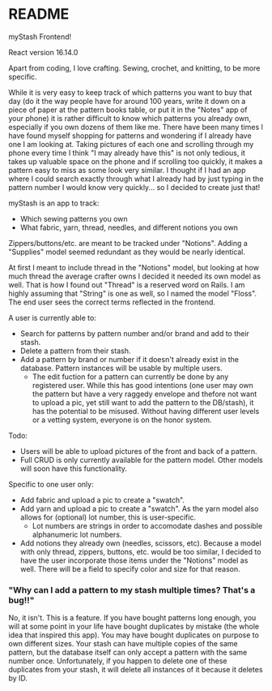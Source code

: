 # README

myStash Frontend!

React version 16.14.0

Apart from coding, I love crafting. Sewing, crochet, and knitting, to be more specific. 

While it is very easy to keep track of which patterns you want to buy that day (do it the way people have for around 100 years, write it down on a piece of paper at the pattern books table, or put it in the "Notes" app of your phone) it is rather difficult to know which patterns you already own, especially if you own dozens of them like me. There have been many times I have found myself shopping for patterns and wondering if I already have one I am looking at. Taking pictures of each one and scrolling through my phone every time I think "I may already have this" is not only tedious, it takes up valuable space on the phone and if scrolling too quickly, it makes a pattern easy to miss as some look very similar. I thought if I had an app where I could search exactly through what I already had by just typing in the pattern number I would know very quickly... so I decided to create just that!

myStash is an app to track:

* Which sewing patterns you own
* What fabric, yarn, thread, needles, and different notions you own

Zippers/buttons/etc. are meant to be tracked under "Notions". Adding a "Supplies" model seemed redundant as they would be nearly identical. 

At first I meant to include thread in the "Notions" model, but looking at how much thread the average crafter owns I decided it needed its own model as well. That is how I found out "Thread" is a reserved word on Rails. I am highly assuming that "String" is one as well, so I named the model "Floss". The end user sees the correct terms reflected in the frontend. 

A user is currently able to:

* Search for patterns by pattern number and/or brand and add to their stash.
* Delete a pattern from their stash.
* Add a pattern by brand or number if it doesn't already exist in the database. Pattern instances will be usable by multiple users.
  * The edit fuction for a pattern can currently be done by any registered user. While this has good intentions (one user may own the pattern but have a very raggedy envelope and thefore not want to upload a pic, yet still want to add the pattern to the DB/stash), it has the potential to be misused. Without having different user levels or a vetting system, everyone is on the honor system.

Todo:
* Users will be able to upload pictures of the front and back of a pattern. 
* Full CRUD is only currently available for the pattern model. Other models will soon have this functionality.

Specific to one user only:
* Add fabric and upload a pic to create a "swatch".
* Add yarn and upload a pic to create a "swatch". As the yarn model also allows for (optional) lot number, this is user-specific.
  * Lot numbers are strings in order to accomodate dashes and possible alphanumeric lot numbers.
* Add notions they already own (needles, scissors, etc). Because a model with only thread, zippers, buttons, etc. would be too similar, I decided to have the user incorporate those items under the "Notions" model as well. There will be a field to specify color and size for that reason.

### "Why can I add a pattern to my stash multiple times? That's a bug!!"

No, it isn't. This is a feature. If you have bought patterns long enough, you will at some point in your life have bought duplicates by mistake (the whole idea that inspired this app). You may have bought duplicates on purpose to own different sizes. Your stash can have multiple copies of the same pattern, but the database itself can only accept a pattern with the same number once. Unfortunately, if you happen to delete one of these duplicates from your stash, it will delete all instances of it because it deletes by ID. 